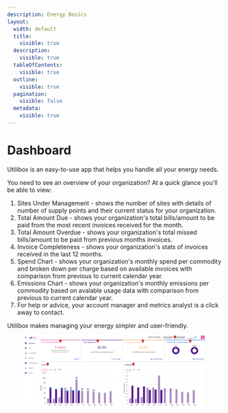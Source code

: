 ```yaml
---
description: Energy Basics
layout:
  width: default
  title:
    visible: true
  description:
    visible: true
  tableOfContents:
    visible: true
  outline:
    visible: true
  pagination:
    visible: false
  metadata:
    visible: true
---
```


# Dashboard

Utilibox is an easy-to-use app that helps you handle all your energy needs.

You need to see an overview of your organization? At a quick glance you'll be able to view:

1. Sites Under Management - shows the number of sites with details of number of supply points and their current status for your organization.
2. Total Amount Due - shows your organization's total bills/amount to be paid from the most recent invoices received for the month.
3. Total Amount Overdue - shows your organization's total missed bills/amount to be paid from previous months invoices.
4. Invoice Completeness - shows your organization's stats of invoices received in the last 12 months.
5. Spend Chart - shows your organization's monthly spend per commodity and broken down per charge based on available invoices with comparison from previous to current calendar year.
6. Emissions Chart - shows your organization's monthly emissions per commodity based on avalable usage data with comparison from previous to current calendar year.
7. For help or advice, your account manager and metrics analyst is a click away to contact.

Utilibox makes managing your energy simpler and user-friendly.

<figure><img src="../.gitbook/assets/Dashboard.png" alt=""><figcaption></figcaption></figure>

